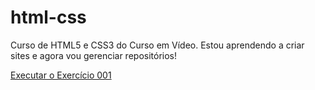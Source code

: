 # html-css
 Curso de HTML5 e CSS3 do Curso em Vídeo.
Estou aprendendo a criar sites e agora vou gerenciar repositórios!

<a href="https://quasesuturn.github.io/html-css/exercicios/ex001/index.html/">Executar o Exercício 001</a>
